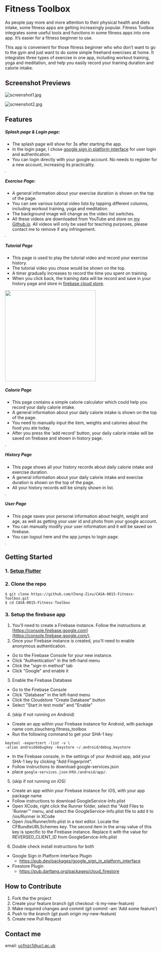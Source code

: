 # Fitness Toolbox

As people pay more and more attention to their physical health and diets intake, some fitness apps are getting increasingly popular. Fitness Toolbox integrates some useful tools and functions in some fitness apps into one app. It’s easier for a fitness beginner to use.

This app is convenient for those fitness beginner who who don’t want to go to the gym and just want to do some simple freehand exercises at home. It integrates three types of exercise in one app, including workout training, yoga and meditation, and help you easily record your training duration and calorie intake.

## Screenshot Previews

![screenshot1.jpg](./assets/images/screenshot1.jpg)

![screenshot2.jpg](./assets/images/screenshot2.jpg)

## Features

##### Splash page & Login page:

* The splash page will show for 3s after starting the app.
* In the login page, I chose [google sign in platform interface](https://pub.dev/packages/google_sign_in_platform_interface) for user login and authentication.
* You can login directly with your google account. No needs to register for a new account, increasing its practicality.

<img src=".\assets\images\splash&login_page.png" style="zoom:20%;" />

##### Exercise Page:

* A general information about your exercise duration is shown on the top of the page.
* You can see various tutorial video lists by tapping different columns, including workout training, yoga and meditation.
* The background image will change as the video list switches.
* All these videos are downloaded from YouTube and store on [my Github.io](https://github.com/Cheng-Zixu/cheng-zixu.github.io). All videos will only be used for teaching purposes, please contact me to remove if any infringement.

<img src=".\assets\images\exercise_page.jpg" style="zoom:20%;" />

##### Tutorial Page

* This page is used to play the tutorial video and record your exercise history.
* The tutorial video you chose would be shown on the top.
* A timer gradually increases to record the time you spent on training.
* When you click back, the training data will be record and save in your history page and store in [firebase cloud store](https://pub.dev/packages/cloud_firestore).

<img src=".\assets\images\tutorial_page.png" width="300px" />

##### Calorie Page

* This page contains a simple calorie calculator which could help you record your daily calorie intake.
* A general information about your daily calorie intake is shown on the top of the page.
* You need to manually input the item, weights and calories about the food you ate today.
* After you press the ‘add record’ button, your daily calorie intake will be saved on firebase and shown in history page.

<img src=".\assets\images\calorie_page.png" style="zoom:20%;" />

##### History Page

* This page shows all your history records about daily calorie intake and exercise duration.
* A general information about your daily calorie intake and exercise duration is shown on the top of the page.
* All your history records will be simply shown in list.

<img src=".\assets\images\history_page.png" style="zoom:20%;" />

##### User Page

* This page saves your personal information about height, weight and age, as well as getting your user id and photo from your google account.
* You can manually modify your user information and it will be saved on firebase.
* You can logout here and the app jumps to login page.

<img src=".\assets\images\user_page.png" style="zoom:20%;" />

## Getting Started

### 1. [Setup Flutter](https://flutter.io/setup/)

### 2. Clone the repo

```
$ git clone https://github.com/Cheng-Zixu/CASA-0015-Fitness-Toolbox.git
$ cd CASA-0015-Fitness-Toolbox
```

### 3. Setup the firebase app

1. You'll need to create a Firebase instance. Follow the instructions at [https://console.firebase.google.com](https://console.firebase.google.com/).
2. Once your Firebase instance is created, you'll need to enable anonymous authentication.

- Go to the Firebase Console for your new instance.
- Click "Authentication" in the left-hand menu
- Click the "sign-in method" tab
- Click "Google" and enable it

3. Enable the Firebase Database

- Go to the Firebase Console
- Click "Database" in the left-hand menu
- Click the Cloudstore "Create Database" button
- Select "Start in test mode" and "Enable"

4. (skip if not running on Android)

- Create an app within your Firebase instance for Android, with package name com.zixucheng.fitness_toolbox
- Run the following command to get your SHA-1 key:

```
keytool -exportcert -list -v \
-alias androiddebugkey -keystore ~/.android/debug.keystore
```

- In the Firebase console, in the settings of your Android app, add your SHA-1 key by clicking "Add Fingerprint".
- Follow instructions to download google-services.json
- place `google-services.json` into `/android/app/`.

5. (skip if not running on iOS)

- Create an app within your Firebase instance for iOS, with your app package name
- Follow instructions to download GoogleService-Info.plist
- Open XCode, right click the Runner folder, select the "Add Files to 'Runner'" menu, and select the GoogleService-Info.plist file to add it to /ios/Runner in XCode
- Open /ios/Runner/Info.plist in a text editor. Locate the CFBundleURLSchemes key. The second item in the array value of this key is specific to the Firebase instance. Replace it with the value for REVERSED_CLIENT_ID from GoogleService-Info.plist

6. Double check install instructions for both

- Google Sign in Platform Interface Plugin
  - https://pub.dev/packages/google_sign_in_platform_interface
- Firestore Plugin
  - https://pub.dartlang.org/packages/cloud_firestore

## How to Contribute

1. Fork the the project
2. Create your feature branch (git checkout -b my-new-feature)
3. Make required changes and commit (git commit -am 'Add some feature')
4. Push to the branch (git push origin my-new-feature)
5. Create new Pull Request

## Contact me

email: ucfnzc1@ucl.ac.uk

